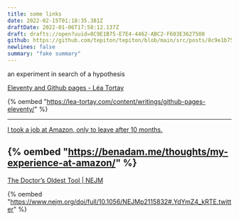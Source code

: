 ```yaml
---
title: some links
date: 2022-02-15T01:18:35.381Z
draftDate: 2022-01-06T17:58:12.137Z
draft: drafts://open?uuid=8C9E1B75-E7E4-4462-ABC2-F603E3627508
github: https://github.com/tepiton/tepiton/blob/main/src/posts/8c9e1b75-e7e4-4462-abc2-f603e3627508.md
newlines: false
summary: "fake summary"
---
```

an experiment in search of a hypothesis
<!-- excerpt -->

[Eleventy and Github pages - Léa Tortay](https://lea-tortay.com/content/writings/github-pages-eleventy/)


{% oembed "https://lea-tortay.com/content/writings/github-pages-eleventy/"  %}

---
[I took a job at Amazon, only to leave after 10 months.](https://benadam.me/thoughts/my-experience-at-amazon/)

{% oembed "https://benadam.me/thoughts/my-experience-at-amazon/"  %}
---
[The Doctor’s Oldest Tool | NEJM](https://www.nejm.org/doi/full/10.1056/NEJMp2115832#.YdYmZ4_kRTE.twitter)

{% oembed "https://www.nejm.org/doi/full/10.1056/NEJMp2115832#.YdYmZ4_kRTE.twitter"  %}
